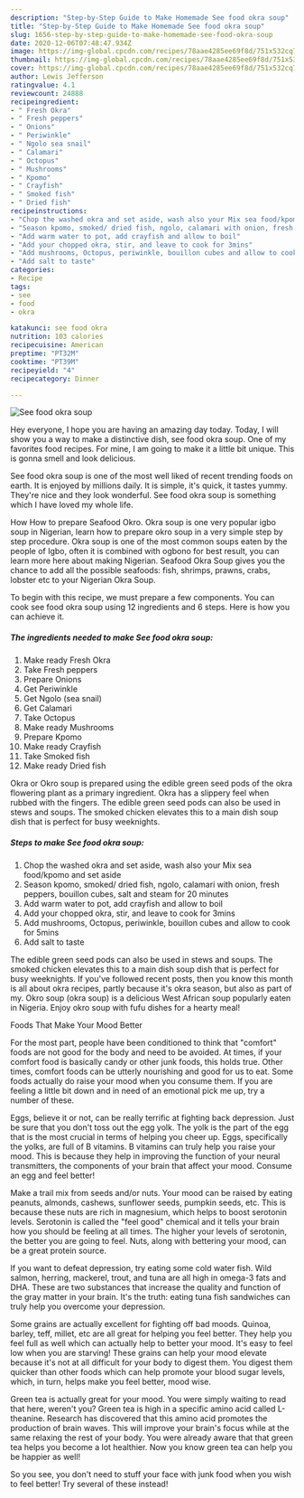 ```yaml
---
description: "Step-by-Step Guide to Make Homemade See food okra soup"
title: "Step-by-Step Guide to Make Homemade See food okra soup"
slug: 1656-step-by-step-guide-to-make-homemade-see-food-okra-soup
date: 2020-12-06T07:48:47.934Z
image: https://img-global.cpcdn.com/recipes/78aae4285ee69f8d/751x532cq70/see-food-okra-soup-recipe-main-photo.jpg
thumbnail: https://img-global.cpcdn.com/recipes/78aae4285ee69f8d/751x532cq70/see-food-okra-soup-recipe-main-photo.jpg
cover: https://img-global.cpcdn.com/recipes/78aae4285ee69f8d/751x532cq70/see-food-okra-soup-recipe-main-photo.jpg
author: Lewis Jefferson
ratingvalue: 4.1
reviewcount: 24888
recipeingredient:
- " Fresh Okra"
- " Fresh peppers"
- " Onions"
- " Periwinkle"
- " Ngolo sea snail"
- " Calamari"
- " Octopus"
- " Mushrooms"
- " Kpomo"
- " Crayfish"
- " Smoked fish"
- " Dried fish"
recipeinstructions:
- "Chop the washed okra and set aside, wash also your Mix sea food/kpomo and set aside"
- "Season kpomo, smoked/ dried fish, ngolo, calamari with onion, fresh peppers, bouillon cubes, salt and steam for 20 minutes"
- "Add warm water to pot, add crayfish and allow to boil"
- "Add your chopped okra, stir, and leave to cook for 3mins"
- "Add mushrooms, Octopus, periwinkle, bouillon cubes and allow to cook for 5mins"
- "Add salt to taste"
categories:
- Recipe
tags:
- see
- food
- okra

katakunci: see food okra 
nutrition: 103 calories
recipecuisine: American
preptime: "PT32M"
cooktime: "PT39M"
recipeyield: "4"
recipecategory: Dinner

---
```



![See food okra soup](https://img-global.cpcdn.com/recipes/78aae4285ee69f8d/751x532cq70/see-food-okra-soup-recipe-main-photo.jpg)

Hey everyone, I hope you are having an amazing day today. Today, I will show you a way to make a distinctive dish, see food okra soup. One of my favorites food recipes. For mine, I am going to make it a little bit unique. This is gonna smell and look delicious.

See food okra soup is one of the most well liked of recent trending foods on earth. It is enjoyed by millions daily. It is simple, it's quick, it tastes yummy. They're nice and they look wonderful. See food okra soup is something which I have loved my whole life.

How How to prepare Seafood Okro. Okra soup is one very popular igbo soup in Nigerian, learn how to prepare okro soup in a very simple step by step procedure. Okra soup is one of the most common soups eaten by the people of Igbo, often it is combined with ogbono for best result, you can learn more here about making Nigerian. Seafood Okra Soup gives you the chance to add all the possible seafoods: fish, shrimps, prawns, crabs, lobster etc to your Nigerian Okra Soup.


To begin with this recipe, we must prepare a few components. You can cook see food okra soup using 12 ingredients and 6 steps. Here is how you can achieve it.

<!--inarticleads1-->

##### The ingredients needed to make See food okra soup:

1. Make ready  Fresh Okra
1. Take  Fresh peppers
1. Prepare  Onions
1. Get  Periwinkle
1. Get  Ngolo (sea snail)
1. Get  Calamari
1. Take  Octopus
1. Make ready  Mushrooms
1. Prepare  Kpomo
1. Make ready  Crayfish
1. Take  Smoked fish
1. Make ready  Dried fish


Okra or Okro soup is prepared using the edible green seed pods of the okra flowering plant as a primary ingredient. Okra has a slippery feel when rubbed with the fingers. The edible green seed pods can also be used in stews and soups. The smoked chicken elevates this to a main dish soup dish that is perfect for busy weeknights. 

<!--inarticleads2-->

##### Steps to make See food okra soup:

1. Chop the washed okra and set aside, wash also your Mix sea food/kpomo and set aside
1. Season kpomo, smoked/ dried fish, ngolo, calamari with onion, fresh peppers, bouillon cubes, salt and steam for 20 minutes
1. Add warm water to pot, add crayfish and allow to boil
1. Add your chopped okra, stir, and leave to cook for 3mins
1. Add mushrooms, Octopus, periwinkle, bouillon cubes and allow to cook for 5mins
1. Add salt to taste


The edible green seed pods can also be used in stews and soups. The smoked chicken elevates this to a main dish soup dish that is perfect for busy weeknights. If you&#39;ve followed recent posts, then you know this month is all about okra recipes, partly because it&#39;s okra season, but also as part of my. Okro soup (okra soup) is a delicious West African soup popularly eaten in Nigeria. Enjoy okro soup with fufu dishes for a hearty meal! 

Foods That Make Your Mood Better


For the most part, people have been conditioned to think that "comfort" foods are not good for the body and need to be avoided. At times, if your comfort food is basically candy or other junk foods, this holds true. Other times, comfort foods can be utterly nourishing and good for us to eat. Some foods actually do raise your mood when you consume them. If you are feeling a little bit down and in need of an emotional pick me up, try a number of these.

Eggs, believe it or not, can be really terrific at fighting back depression. Just be sure that you don't toss out the egg yolk. The yolk is the part of the egg that is the most crucial in terms of helping you cheer up. Eggs, specifically the yolks, are full of B vitamins. B vitamins can truly help you raise your mood. This is because they help in improving the function of your neural transmitters, the components of your brain that affect your mood. Consume an egg and feel better!

Make a trail mix from seeds and/or nuts. Your mood can be raised by eating peanuts, almonds, cashews, sunflower seeds, pumpkin seeds, etc. This is because these nuts are rich in magnesium, which helps to boost serotonin levels. Serotonin is called the "feel good" chemical and it tells your brain how you should be feeling at all times. The higher your levels of serotonin, the better you are going to feel. Nuts, along with bettering your mood, can be a great protein source.

If you want to defeat depression, try eating some cold water fish. Wild salmon, herring, mackerel, trout, and tuna are all high in omega-3 fats and DHA. These are two substances that increase the quality and function of the gray matter in your brain. It's the truth: eating tuna fish sandwiches can truly help you overcome your depression. 

Some grains are actually excellent for fighting off bad moods. Quinoa, barley, teff, millet, etc are all great for helping you feel better. They help you feel full as well which can actually help to better your mood. It's easy to feel low when you are starving! These grains can help your mood elevate because it's not at all difficult for your body to digest them. You digest them quicker than other foods which can help promote your blood sugar levels, which, in turn, helps make you feel better, mood wise.

Green tea is actually great for your mood. You were simply waiting to read that here, weren't you? Green tea is high in a specific amino acid called L-theanine. Research has discovered that this amino acid promotes the production of brain waves. This will improve your brain's focus while at the same relaxing the rest of your body. You were already aware that that green tea helps you become a lot healthier. Now you know green tea can help you be happier as well!

So you see, you don't need to stuff your face with junk food when you wish to feel better! Try several of these instead!

